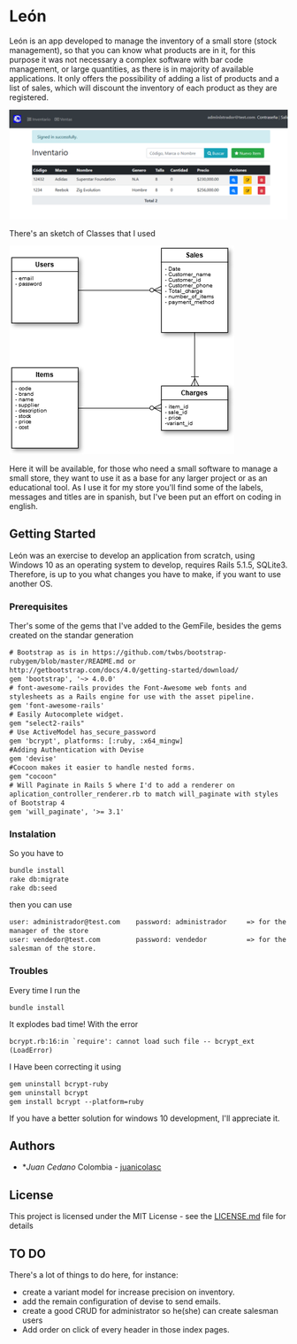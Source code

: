 # León

León is an app developed to manage the inventory of a small store (stock management), so that you can know what products are in it, for this purpose it was not necessary a complex software with bar code management, or large quantities, as there is in majority of available applications. It only offers the possibility of adding a list of products and a list of sales, which will discount the inventory of each product as they are registered.

![SampleScreenShot](SampleScreenShot.png)

There's an sketch of Classes that I used

![ClassDiagram](ClassDiagram.png)

Here it will be available, for those who need a small software to manage a small store, they want to use it as a base for any larger project or as an educational tool. As I use it for my store you'll find some of the labels, messages and titles are in spanish, but I've been put an effort on coding in english.

## Getting Started

León was an exercise to develop an application from scratch, using Windows 10 as an operating system to develop, requires Rails 5.1.5, SQLite3. Therefore, is up to you what changes you have to make, if you want to use another OS.

### Prerequisites

Ther's some of the gems that I've added to the GemFile, besides the gems created on the standar generation

```
# Bootstrap as is in https://github.com/twbs/bootstrap-rubygem/blob/master/README.md or http://getbootstrap.com/docs/4.0/getting-started/download/
gem 'bootstrap', '~> 4.0.0'
# font-awesome-rails provides the Font-Awesome web fonts and stylesheets as a Rails engine for use with the asset pipeline.
gem 'font-awesome-rails'
# Easily Autocomplete widget.
gem "select2-rails"
# Use ActiveModel has_secure_password
gem 'bcrypt', platforms: [:ruby, :x64_mingw]
#Adding Authentication with Devise
gem 'devise'
#Cocoon makes it easier to handle nested forms.
gem "cocoon"
# Will Paginate in Rails 5 where I'd to add a renderer on aplication_controller_renderer.rb to match will_paginate with styles of Bootstrap 4
gem 'will_paginate', '>= 3.1'  
```

### Instalation

So you have to
```
bundle install
rake db:migrate
rake db:seed
```
then you can use 
```
user: administrador@test.com    password: administrador     => for the manager of the store
user: vendedor@test.com         password: vendedor          => for the salesman of the store.

```


### Troubles 
Every time I run the 
```
bundle install
```
It explodes bad time! With the error
```
bcrypt.rb:16:in `require': cannot load such file -- bcrypt_ext (LoadError)
```
I Have been correcting it using 

```
gem uninstall bcrypt-ruby
gem uninstall bcrypt
gem install bcrypt --platform=ruby

```
If you have a better solution for windows 10 development, I'll appreciate it.


## Authors

* **Juan Cedano* Colombia - [juanicolasc](https://github.com/juanicolasc)

## License

This project is licensed under the MIT License - see the [LICENSE.md](LICENSE.md) file for details

## TO DO

There's a lot of things to do here, for instance:

* create a variant model for increase precision on inventory.
* add the remain configuration of devise to send emails.
* create a good CRUD  for administrator so he(she) can create salesman users 
* Add order on click of every header in those index pages.
